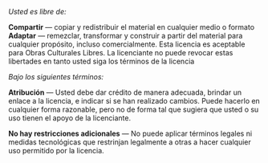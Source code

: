
_Usted es libre de:_

**Compartir** — copiar y redistribuir el material en cualquier medio o formato
**Adaptar** — remezclar, transformar y construir a partir del material
para cualquier propósito, incluso comercialmente.
Esta licencia es aceptable para Obras Culturales Libres.
La licenciante no puede revocar estas libertades en tanto usted siga los términos de la licencia

_Bajo los siguientes términos:_

**Atribución** — Usted debe dar crédito de manera adecuada, brindar un enlace a la licencia, e indicar si se han realizado cambios.
Puede hacerlo en cualquier forma razonable, pero no de forma tal que sugiera que usted o su uso tienen el apoyo de la licenciante.

**No hay restricciones adicionales** — No puede aplicar términos legales ni medidas tecnológicas que restrinjan legalmente a otras a hacer cualquier uso permitido por la licencia.